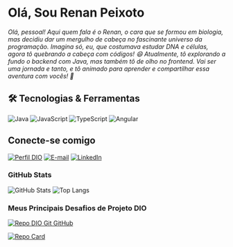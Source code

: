 # Olá, Sou Renan Peixoto
*Olá, pessoal! Aqui quem fala é o Renan, o cara que se formou em biologia, mas decidiu dar um mergulho de cabeça no fascinante universo da programação. Imagina só, eu, que costumava estudar DNA e células, agora tô quebrando a cabeça com códigos! 😄 Atualmente, tô explorando a fundo o backend com Java, mas também tô de olho no frontend. Vai ser uma jornada e tanto, e tô animado para aprender e compartilhar essa aventura com vocês! 🚀*

## 🛠️ Tecnologias & Ferramentas
![Java](https://img.shields.io/badge/Java-000?style=for-the-badge&logo=java)
![JavaScript](https://img.shields.io/badge/JavaScript-000?style=for-the-badge&logo=javascript)
![TypeScript](https://img.shields.io/badge/TypeScript-000?style=for-the-badge&logo=typescript)
![Angular](https://img.shields.io/badge/Angular-000?style=for-the-badge&logo=angular&logoColor=C3002F)


## Conecte-se comigo
[![Perfil DIO](https://img.shields.io/badge/-Meu%20Perfil%20na%20DIO-30A3DC?style=for-the-badge)](https://www.dio.me/users/renan10_araujo_rj)
[![E-mail](https://img.shields.io/badge/-Email-000?style=for-the-badge&logo=microsoft-outlook&logoColor=E94D5F)](mailto:renan2.peixoto@gmail.com)
[![LinkedIn](https://img.shields.io/badge/-LinkedIn-000?style=for-the-badge&logo=linkedin&logoColor=30A3DC)](https://www.linkedin.com/in/renan-peixoto-rj/)

### GitHub Stats
![GitHub Stats](https://github-readme-stats.vercel.app/api?username=renan-peixoto&theme=transparent&bg_color=000&border_color=30A3DC&show_icons=true&icon_color=30A3DC&title_color=E94D5F&text_color=FFF)
![Top Langs](https://github-readme-stats-git-masterrstaa-rickstaa.vercel.app/api/top-langs/?username=renan-peixoto&layout=compact&bg_color=000&border_color=30A3DC&title_color=E94D5F&text_color=FFF)

### Meus Principais Desafios de Projeto DIO
[![Repo DIO Git GitHub](https://github-readme-stats.vercel.app/api/pin/?username=renan-peixoto&repo=dio-lab-open-source&bg_color=000&border_color=30A3DC&show_icons=true&icon_color=30A3DC&title_color=E94D5F&text_color=FFF)](https://github.com/renan-peixoto/dio-lab-open-source)

[![Repo Card](https://github-readme-stats.vercel.app/api/pin/?username=renan-peixoto&repo=exerciseEngine&bg_color=000&border_color=30A3DC&show_icons=true&icon_color=30A3DC&title_color=E94D5F&text_color=FFF)](https://github.com/renan-peixoto/exerciseEngine)

